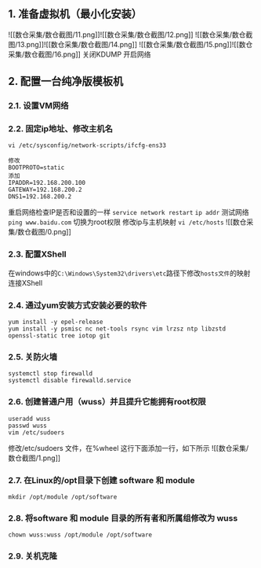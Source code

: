 ## 1. 准备虚拟机（最小化安装）
![[数仓采集/数仓截图/11.png]]![[数仓采集/数仓截图/12.png]]
![[数仓采集/数仓截图/13.png]]![[数仓采集/数仓截图/14.png]]
![[数仓采集/数仓截图/15.png]]![[数仓采集/数仓截图/16.png]]
关闭KDUMP
开启网络
## 2. 配置一台纯净版模板机
### 2.1. 设置VM网络
### 2.2. 固定ip地址、修改主机名

```
vi /etc/sysconfig/network-scripts/ifcfg-ens33

修改
BOOTPROTO=static
添加
IPADDR=192.168.200.100
GATEWAY=192.168.200.2
DNS1=192.168.200.2
```
重启网络检查IP是否和设置的一样
`service network restart`
`ip addr`
测试网络
`ping www.baidu.com`
切换为root权限
修改ip与主机映射
`vi /etc/hosts`
![[数仓采集/数仓截图/0.png]]
### 2.3. 配置XShell
在windows中的`C:\Windows\System32\drivers\etc`路径下修改`hosts文件`的映射
连接XShell
### 2.4. 通过yum安装方式安装必要的软件
```shell
yum install -y epel-release
yum install -y psmisc nc net-tools rsync vim lrzsz ntp libzstd openssl-static tree iotop git
```
### 2.5. 关防火墙
```shell
systemctl stop firewalld
systemctl disable firewalld.service
```
### 2.6. 创建普通户用（wuss）并且提升它能拥有root权限
```shell
useradd wuss
passwd wuss
vim /etc/sudoers
```

修改/etc/sudoers 文件，在%wheel 这行下面添加一行，如下所示
![[数仓采集/数仓截图/1.png]]
### 2.7. 在Linux的/opt目录下创建 software 和 module
`mkdir /opt/module /opt/software` 
### 2.8. 将software 和 module 目录的所有者和所属组修改为 wuss
`chown wuss:wuss /opt/module /opt/software` 
### 2.9. 关机克隆